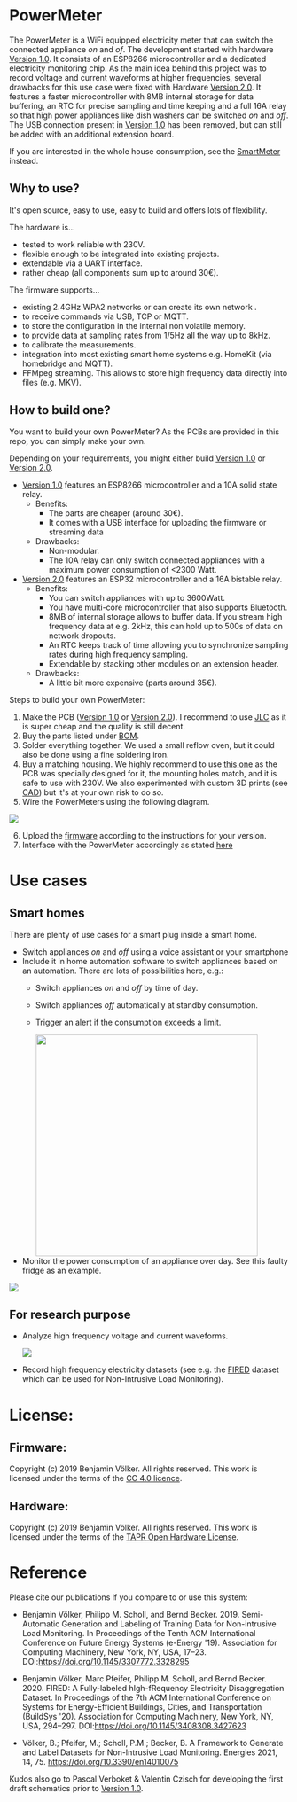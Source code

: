 # PowerMeter

The PowerMeter is a WiFi equipped electricity meter that can switch the connected appliance _on_ and _of_. 
The development started with hardware [Version 1.0](/Schematic/Version_1). It consists of an ESP8266 microcontroller and a dedicated electricity monitoring chip. As the main idea behind this project was to record voltage and current waveforms at higher frequencies, several drawbacks for this use case were fixed with Hardware [Version 2.0](/Schematic/Version_2). It features a faster microcontroller with 8MB internal storage for data buffering, an RTC for precise sampling and time keeping and a full 16A relay so that high power appliances like dish washers can be switched _on_ and _off_. The USB connection present in [Version 1.0](/Schematic/Version_1) has been removed, but can still be added with an additional extension board.

If you are interested in the whole house consumption, see the [SmartMeter](https://github.com/voelkerb/smartmeter) instead.

## Why to use?
It's open source, easy to use, easy to build and offers lots of flexibility. 

The hardware is...
* tested to work reliable with 230V.
* flexible enough to be integrated into existing projects.
* extendable via a UART interface.
* rather cheap (all components sum up to around 30€).

The firmware supports...
* existing 2.4GHz WPA2 networks or can create its own network .
* to receive commands via USB, TCP or MQTT.
* to store the configuration in the internal non volatile memory.
* to provide data at sampling rates from 1/5Hz all the way up to 8kHz.
* to calibrate the measurements.
* integration into most existing smart home systems e.g. HomeKit (via homebridge and MQTT).
* FFMpeg streaming. This allows to store high frequency data directly into files (e.g. MKV).


## How to build one?
You want to build your own PowerMeter? As the PCBs are provided in this repo, you can simply make your own.

Depending on your requirements, you might either build [Version 1.0](/Schematic/Version_1) or [Version 2.0](/Schematic/Version_2). 
* [Version 1.0](/Schematic/Version_1) features an ESP8266 microcontroller and a 10A solid state relay.
    * Benefits: 
        * The parts are cheaper (around 30€).
        * It comes with a USB interface for uploading the firmware or streaming data
    * Drawbacks:
        * Non-modular.
        * The 10A relay can only switch connected appliances with a maximum power consumption of <2300 Watt.
* [Version 2.0](/Schematic/Version_2) features an ESP32 microcontroller and a 16A bistable relay.
    * Benefits: 
        * You can switch appliances with up to 3600Watt. 
        * You have multi-core microcontroller that also supports Bluetooth.
        * 8MB of internal storage allows to buffer data. If you stream high frequency data at e.g. 2kHz, this can hold up to 500s of data on network dropouts.
        * An RTC keeps track of time allowing you to synchronize sampling rates during high frequency sampling.
        * Extendable by stacking other modules on an extension header. 
    * Drawbacks:
        * A little bit more expensive (parts around 35€).

Steps to build your own PowerMeter:
1. Make the PCB ([Version 1.0](/Schematic/Version_1) or [Version 2.0](/Schematic/Version_2)). I recommend to use [JLC](https://jlcpcb.com) as it is super cheap and the quality is still decent.
2. Buy the parts listed under [BOM](/BOM).
3. Solder everything together. We used a small reflow oven, but it could also be done using a fine soldering iron. 
4. Buy a matching housing. We highly recommend to use [this one](https://www.conrad.de/de/p/bopla-eletec-se-432-de-cee-stecker-gehaeuse-120-x-65-x-50-abs-polycarbonat-lichtgrau-graphitgrau-1-st-522228.html) as the PCB was specially designed for it, the mounting holes match, and it is safe to use with 230V. We also experimented with custom 3D prints (see [CAD](/CAD)) but it's at your own risk to do so. 
5. Wire the PowerMeters using the following diagram. 

<img src="/docu/figures/socket.png">

6. Upload the [firmware](/Firmware) according to the instructions for your version. 
7. Interface with the PowerMeter accordingly as stated [here](/docu/README_Firmware_Cmds.md) 

# Use cases
## Smart homes
There are plenty of use cases for a smart plug inside a smart home.
* Switch appliances _on_ and _off_ using a voice assistant or your smartphone
* Include it in home automation software to switch appliances based on an automation. There are lots of possibilities here, e.g.: 
    * Switch appliances _on_ and _off_ by time of day.
    * Switch appliances _off_ automatically at standby consumption.
    * Trigger an alert if the consumption exceeds a limit.
    
      <img src="/docu/figures/officeSpeaker.jpeg" width="400px">
* Monitor the power consumption of an appliance over day. See this faulty fridge as an example.
<img src="/docu/figures/fridge.png">

## For research purpose
* Analyze high frequency voltage and current waveforms.

   <img src="/docu/figures/fridgeUI.png">
* Record high frequency electricity datasets (see e.g. the [FIRED](https://github.com/voelkerb/FIRED_dataset_helper) dataset which can be used for Non-Intrusive Load Monitoring).


# License:
## Firmware:
Copyright (c) 2019 Benjamin Völker. All rights reserved.
This work is licensed under the terms of the [CC 4.0 licence](https://creativecommons.org/licenses/by/4.0/).

## Hardware:
Copyright (c) 2019 Benjamin Völker. All rights reserved.
This work is licensed under the terms of the [TAPR Open Hardware License](https://web.tapr.org/TAPR_Open_Hardware_License_v1.0.txt).

# Reference

Please cite our publications if you compare to or use this system:
* Benjamin Völker, Philipp M. Scholl, and Bernd Becker. 2019. Semi-Automatic Generation and Labeling of Training Data for Non-intrusive Load Monitoring. In Proceedings of the Tenth ACM International Conference on Future Energy Systems (e-Energy '19). Association for Computing Machinery, New York, NY, USA, 17–23. DOI:https://doi.org/10.1145/3307772.3328295
 
* Benjamin Völker, Marc Pfeifer, Philipp M. Scholl, and Bernd Becker. 2020. FIRED: A Fully-labeled hIgh-fRequency Electricity Disaggregation Dataset. In Proceedings of the 7th ACM International Conference on Systems for Energy-Efficient Buildings, Cities, and Transportation (BuildSys '20). Association for Computing Machinery, New York, NY, USA, 294–297. DOI:https://doi.org/10.1145/3408308.3427623

* Völker, B.; Pfeifer, M.; Scholl, P.M.; Becker, B. A Framework to Generate and Label Datasets for Non-Intrusive Load Monitoring. Energies 2021, 14, 75. https://doi.org/10.3390/en14010075


Kudos also go to Pascal Verboket & Valentin Czisch for developing the first draft schematics prior to [Version 1.0](/Schematic/Version_1).
